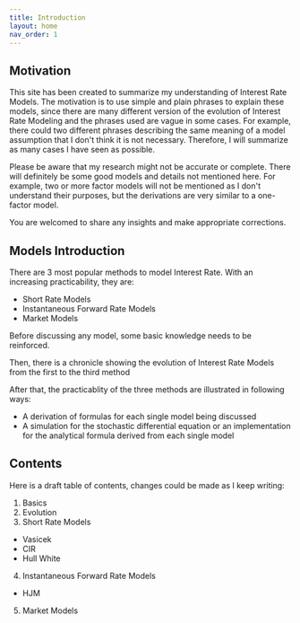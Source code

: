 ```yaml
---
title: Introduction
layout: home
nav_order: 1
---
```


## Motivation

This site has been created to summarize my understanding of Interest Rate Models. The motivation is to use simple and plain phrases to explain these models, since there are many different version of the evolution of Interest Rate Modeling and the phrases used are vague in some cases. For example, there could two different phrases describing the same meaning of a model assumption that I don't think it is not necessary. Therefore, I will summarize as many cases I have seen as possible. 

Please be aware that my research might not be accurate or complete. There will definitely be some good models and details not mentioned here. For example, two or more factor models will not be mentioned as I don't understand their purposes, but the derivations are very similar to a one-factor model. 

You are welcomed to share any insights and make appropriate corrections. 

## Models Introduction

There are 3 most popular methods to model Interest Rate. With an increasing practicability, they are: 
- Short Rate Models 
- Instantaneous Forward Rate Models 
- Market Models

Before discussing any model, some basic knowledge needs to be reinforced. 

Then, there is a chronicle showing the evolution of Interest Rate Models from the first to the third method

After that, the practicablity of the three methods are illustrated in following ways: 
- A derivation of formulas for each single model being discussed
- A simulation for the stochastic differential equation or an implementation for the analytical formula derived from each single model

## Contents

Here is a draft table of contents, changes could be made as I keep writing: 

1. Basics
2. Evolution
3. Short Rate Models
  - Vasicek
  - CIR
  - Hull White
4. Instantaneous Forward Rate Models
  - HJM
5. Market Models


